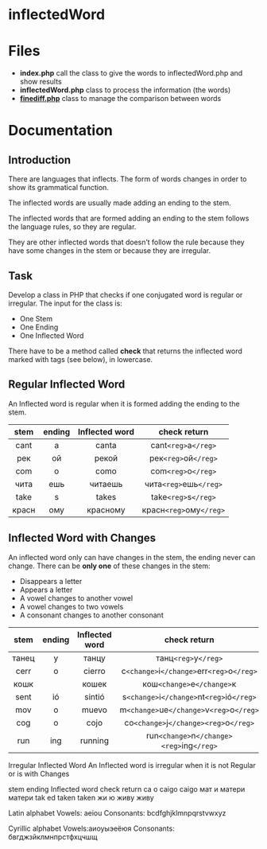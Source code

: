 # inflectedWord


# Files

 - **index.php** call the class to give the words to inflectedWord.php and show results
 - **inflectedWord.php** class to process the information (the words)
 - **[finediff.php](https://github.com/gorhill/PHP-FineDiff)** class to manage the comparison between words

# Documentation

## Introduction

There are languages that inflects. The form of words changes in order to show its grammatical function.

The inflected words are usually made adding an ending to the stem.

The inflected words that are formed adding an ending to the stem follows the language rules, so they are regular.

They are other inflected words that doesn’t follow the rule because they have some changes in the stem or because they are irregular.

## Task

Develop a class in PHP that checks if one conjugated word is regular or irregular.
The input for the class is:
 - One Stem
 - One Ending
 - One Inflected Word

There have to be a method called  __check__ that returns the inflected word marked with tags (see below), in lowercase.

## Regular Inflected Word
An Inflected word is regular when it is formed adding the ending to the stem.

| stem          | ending        | Inflected word  | check return            |
|:-------------:|:-------------:|:---------------:|:-----------------------:|
| cant          | a             | canta           | cant`<reg>`a`</reg>`    |
| рек           | ой            | рекой           | рек`<reg>`ой`</reg>`    |
| com           | o             | como            | com`<reg>`o`</reg>`     |
| чита          | ешь           | читаешь         | чита`<reg>`ешь`</reg>`  |
| take          | s             | takes           | take`<reg>`s`</reg>`    |
| красн         | ому           | красному        | красн`<reg>`ому`</reg>` |

## Inflected Word with Changes
An inflected word only can have changes in the stem, the ending never can change.
There can be __only one__ of these changes in the stem:
 - Disappears a letter
 - Appears a letter
 - A vowel changes to another vowel
 - A vowel changes to two vowels
 - A consonant changes to another consonant

| stem          | ending        | Inflected word  | check return                                |
|:-------------:|:-------------:|:---------------:|:-------------------------------------------:|
| танец         | у             | танцу           | танц`<reg>`у`</reg>`                        |
| cerr          | o             | cierro          | c`<change>`i`</change>`err`<reg>`o`</reg>`  |
| кошк          |               | кошек           | кош`<change>`е`</change>`к                  |
| sent          | ió            | sintió          | s`<change>`i`</change>`nt`<reg>`ió`</reg>`  |
| mov           | o             | muevo           | m`<change>`ue`</change>`v`<reg>`o`</reg>`   |
| cog           | o             | cojo            | co`<change>`j`</change><reg>`o`</reg>`      |
| run           | ing           | running         | run`<change>`n`</change><reg>`ing`</reg>`   |


Irregular Inflected Word
An Inflected word is irregular when it is not Regular or is with Changes

stem
ending
Inflected word
check return
ca
o
caigo
<irreg>caigo</irreg>
мат
и
матери
<irreg>матери</irreg>
tak
ed
taken
<irreg>taken</irreg>
жи
ю
живу
<irreg>живу</irreg>



Latin alphabet
Vowels: aeiou
Consonants: bcdfghjklmnpqrstvwxyz

Cyrillic alphabet
Vowels:аиоуыэеёюя
Consonants: бвгджзйклмнпрстфхцчшщ
